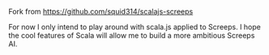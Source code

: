 Fork from https://github.com/squid314/scalajs-screeps

For now I only intend to play around with scala.js applied to Screeps. I hope the cool features of Scala will allow me to build a more ambitious Screeps AI.